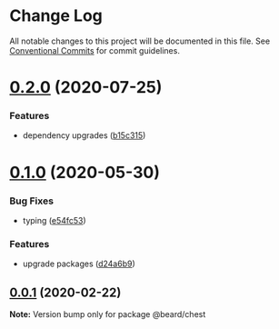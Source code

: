 # Change Log

All notable changes to this project will be documented in this file.
See [Conventional Commits](https://conventionalcommits.org) for commit guidelines.

# [0.2.0](https://github.com/nativecode-dev/cli-tools/compare/@beard/chest@0.2.0-next.0...@beard/chest@0.2.0) (2020-07-25)


### Features

* dependency upgrades ([b15c315](https://github.com/nativecode-dev/cli-tools/commit/b15c31509aa4acb20418a68e2511cafc424ec114))





# [0.1.0](https://github.com/nativecode-dev/cli-tools/compare/@beard/chest@0.1.0-next.3...@beard/chest@0.1.0) (2020-05-30)


### Bug Fixes

* typing ([e54fc53](https://github.com/nativecode-dev/cli-tools/commit/e54fc53fa5f0ea49c6a9bcee8b8f709c79e1fb8d))


### Features

* upgrade packages ([d24a6b9](https://github.com/nativecode-dev/cli-tools/commit/d24a6b9384de18b26abb8bbaa974a3fb12c1345e))





## [0.0.1](https://github.com/nativecode-dev/cli-tools/compare/@beard/chest@0.0.1-next.0...@beard/chest@0.0.1) (2020-02-22)

**Note:** Version bump only for package @beard/chest
